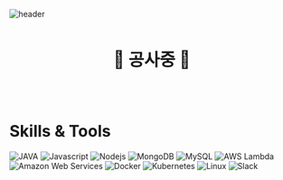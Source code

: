 ![header](https://capsule-render.vercel.app/api?type=soft&color=0:99d1ce,100:2aa889&height=170&fontAlignY=55&section=header&text=CHOO&fontSize=90&fontColor=0c1014&rotate=-8)

<br>
<br>

<div style="text-align: center; font-size: 30px; font-weight: bold; margin-bottom: 0;">
  🔨 공사중 🧱
</div>

<br>
<br>
<br>

# Skills & Tools

![JAVA](https://img.shields.io/badge/JAVA-007396?style=flat&logo=Java&logoColor=white)
![Javascript](https://img.shields.io/badge/Javascript-F7DF1E?style=flat&logo=javascript&logoColor=white)
![Nodejs](https://img.shields.io/badge/Node.js-5FA04E?style=flat&logo=nodedotjs&logoColor=white)
![MongoDB](https://img.shields.io/badge/MongoDB-47A248?style=flat&logo=mongodb&logoColor=white)
![MySQL](https://img.shields.io/badge/MySQL-4479A1?style=flat&logo=mysql&logoColor=white)
![AWS Lambda](https://img.shields.io/badge/AWS%20Lambda-FF9900?style=flat&logo=awslambda&logoColor=white)
![Amazon Web Services](https://img.shields.io/badge/Amazon%20Web%20Services-232F3E?style=flat&logo=amazonwebservices&logoColor=white)
![Docker](https://img.shields.io/badge/Docker-2496ED?style=flat&logo=docker&logoColor=white)
![Kubernetes](https://img.shields.io/badge/Kubernetes-326CE5?style=flat&logo=kubernetes&logoColor=white)
![Linux](https://img.shields.io/badge/Linux-FCC624?style=flat&logo=linux&logoColor=white)
![Slack](https://img.shields.io/badge/Slack-4A154B?style=flat&logo=slack&logoColor=white)

<!-- # Certifications
 -->
